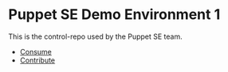 Puppet SE Demo Environment 1
==========================

This is the control-repo used by the Puppet SE team.

* [Consume](docs/consume.md)
* [Contribute](docs/contribute.md)
